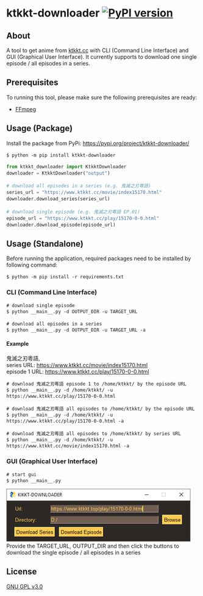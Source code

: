 # ktkkt-downloader [![PyPI version](https://badge.fury.io/py/ktkkt-downloader.svg)](https://badge.fury.io/py/ktkkt-downloader) #

## About ##
A tool to get anime from [ktkkt.cc](https://www.ktkkt.cc/) with CLI (Command Line Interface) and GUI (Graphical User Interface).
It currently supports to download one single episode / all episodes in a series.

## Prerequisites ##
To running this tool, please make sure the following prerequisites are ready:
* [FFmpeg](https://www.ffmpeg.org/)

## Usage (Package) ##
Install the package from PyPi: https://pypi.org/project/ktkkt-downloader/
```console
$ python -m pip install ktkkt-downloader
```

```python
from ktkkt_downloader import KtkktDownloader
downloader = KtkktDownloader("output")

# download all episodes in a series (e.g. 鬼滅之刃粵語)
series_url = "https://www.ktkkt.cc/movie/index15170.html"
downloader.download_series(series_url)

# download single episode (e.g. 鬼滅之刃粵語 EP.01)
episode_url = "https://www.ktkkt.cc/play/15170-0-0.html"
downloader.download_episode(episode_url)
```

## Usage (Standalone) ##
Before running the application, required packages need to be installed by following command:
```console
$ python -m pip install -r requirements.txt
```

### CLI (Command Line Interface) ###
```console
# download single episode
$ python __main__.py -d OUTPUT_DIR -u TARGET_URL

# download all episodes in a series
$ python __main__.py -d OUTPUT_DIR -u TARGET_URL -a
```

#### Example ####
鬼滅之刃粵語,  
series URL: https://www.ktkkt.cc/movie/index15170.html  
episode 1 URL: https://www.ktkkt.cc/play/15170-0-0.html  
```console
# download 鬼滅之刃粵語 episode 1 to /home/ktkkt/ by the episode URL
$ python __main__.py -d /home/ktkkt/ -u https://www.ktkkt.cc/play/15170-0-0.html

# download 鬼滅之刃粵語 all episodes to /home/ktkkt/ by the episode URL
$ python __main__.py -d /home/ktkkt/ -u https://www.ktkkt.cc/play/15170-0-0.html -a

# download 鬼滅之刃粵語 all episodes to /home/ktkkt/ by series URL
$ python __main__.py -d /home/ktkkt/ -u https://www.ktkkt.cc/movie/index15170.html -a
```

### GUI (Graphical User Interface) ###
```console
# start gui
$ python __main__.py
```
![ktkkt-downloader screenshot](docs/screenshot.png?raw=true "ktkkt-downloader")
Provide the TARGET_URL, OUTPUT_DIR and then click the buttons to download the single episode / all episodes in a series  

## License ##
[GNU GPL v3.0](LICENSE.md)
